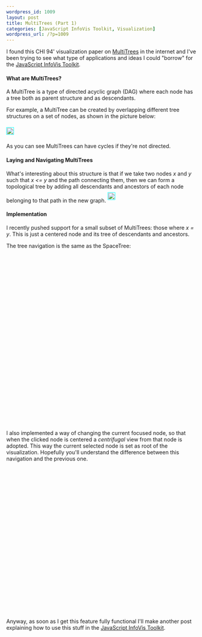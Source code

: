 ```yaml
--- 
wordpress_id: 1009
layout: post
title: MultiTrees (Part 1)
categories: [JavaScript InfoVis Toolkit, Visualization]
wordpress_url: /?p=1009
---
```

I found this CHI 94' visualization paper on <a href="http://www.si.umich.edu/~furnas/Papers/MultiTrees.pdf" target="_blank">MultiTrees</a> in the internet and I've been trying to see what type of applications and ideas I could "borrow" for the <a href="http://thejit.org">JavaScript InfoVis Toolkit</a>.

<h4>What are MultiTrees?</h4>
A MultiTree is a type of directed acyclic graph (DAG) where each node has a tree both as parent structure and as descendants.

For example, a MultiTree can be created by overlapping different tree structures on a set of nodes, as shown in the picture below:

<img src="/blog/assets/multitree.png" style="border: 1px solid cyan; margin: 7px auto; padding: 1px;" />

As you can see MultiTrees can have cycles if they're not directed.

<h4>Laying and Navigating MultiTrees</h4>
What's interesting about this structure is that if we take two nodes <em>x</em> and <em>y</em> such that <em>x &lt;= y</em> and the path connecting them, then we can form a topological tree by adding all descendants and ancestors of each node belonging to that path in the new graph.

<img src="/blog/assets/multitree2.png" style="border: 1px solid cyan; margin: 7px auto; padding: 1px;" />

<h4>Implementation</h4>
I recently pushed support for a small subset of MultiTrees: those where <em>x = y</em>.
This is just a centered node and its tree of descendants and ancestors.

The tree navigation is the same as the SpaceTree:

<object width="500" height="385"><param name="movie" value="http://www.youtube.com/v/FMI-M7wXFLo&hl=en&fs=1&"></param><param name="allowFullScreen" value="true"></param><param name="allowscriptaccess" value="always"></param><embed src="http://www.youtube.com/v/FMI-M7wXFLo&hl=en&fs=1&" type="application/x-shockwave-flash" allowscriptaccess="always" allowfullscreen="true" width="500" height="385"></embed></object>

<br />
<br />
<br />

I also implemented a way of changing the current focused node, so that when the clicked node is centered a <em>centrifugal</em> view from that node is adopted.
This way the current selected node is set as root of the visualization.
Hopefully you'll understand the difference between this navigation and the previous one.

<object width="500" height="385"><param name="movie" value="http://www.youtube.com/v/6BxJDfJ3w2o&hl=en&fs=1&"></param><param name="allowFullScreen" value="true"></param><param name="allowscriptaccess" value="always"></param><embed src="http://www.youtube.com/v/6BxJDfJ3w2o&hl=en&fs=1&" type="application/x-shockwave-flash" allowscriptaccess="always" allowfullscreen="true" width="500" height="385"></embed></object>

Anyway, as soon as I get this feature fully functional I'll make another post explaining how to use this stuff in the <a href="http://thejit.org">JavaScript InfoVis Toolkit</a>.
